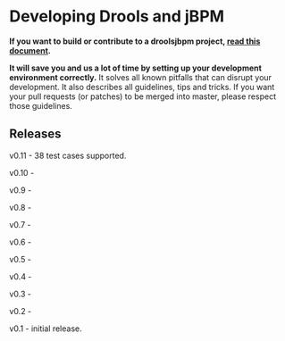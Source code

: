 Developing Drools and jBPM
==========================

**If you want to build or contribute to a droolsjbpm project, [read this document](https://github.com/droolsjbpm/droolsjbpm-build-bootstrap/blob/master/README.md).**

**It will save you and us a lot of time by setting up your development environment correctly.**
It solves all known pitfalls that can disrupt your development.
It also describes all guidelines, tips and tricks.
If you want your pull requests (or patches) to be merged into master, please respect those guidelines.

Releases
--------

v0.11 - 38 test cases supported.

v0.10 - 

v0.9 -

v0.8 -

v0.7 -

v0.6 -

v0.5 -

v0.4 -

v0.3 -

v0.2 - 

v0.1 - initial release.
